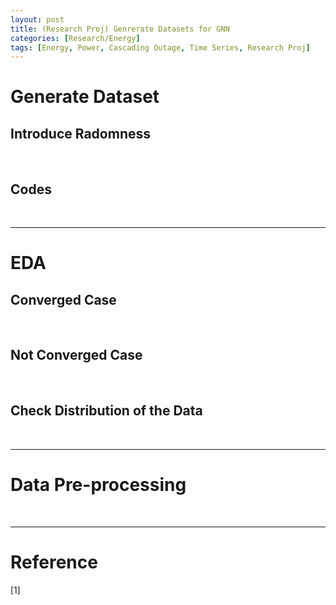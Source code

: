 ```yaml
---
layout: post
title: (Research Proj) Genrerate Datasets for GNN
categories: [Research/Energy]
tags: [Energy, Power, Cascading Outage, Time Series, Research Proj]
---
```


# Generate Dataset


## Introduce Radomness


<br>

## Codes


<br>

---

# EDA

## Converged Case


<br>

## Not Converged Case


<br>

## Check Distribution of the Data


<br>

---

# Data Pre-processing


<br>

---

# Reference

[1] 